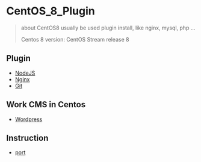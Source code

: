# CentOS_8_Plugin
> about CentOS8 usually be used plugin install, like nginx, mysql, php ...
> 
> Centos 8 version: CentOS Stream release 8

## Plugin
- [NodeJS](nodejs.md)
- [Nginx](nginx.md)
- [Git](git.md)

## Work CMS in Centos
- [Wordpress](wordpress_centos.md)

## Instruction
- [port](port.md)